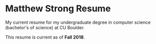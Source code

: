 # Matthew Strong Resume
My current resume for my undergraduate degree in computer science (bachelor's of science) at CU Boulder.

This resume is current as of <b>Fall 2018</b>.

